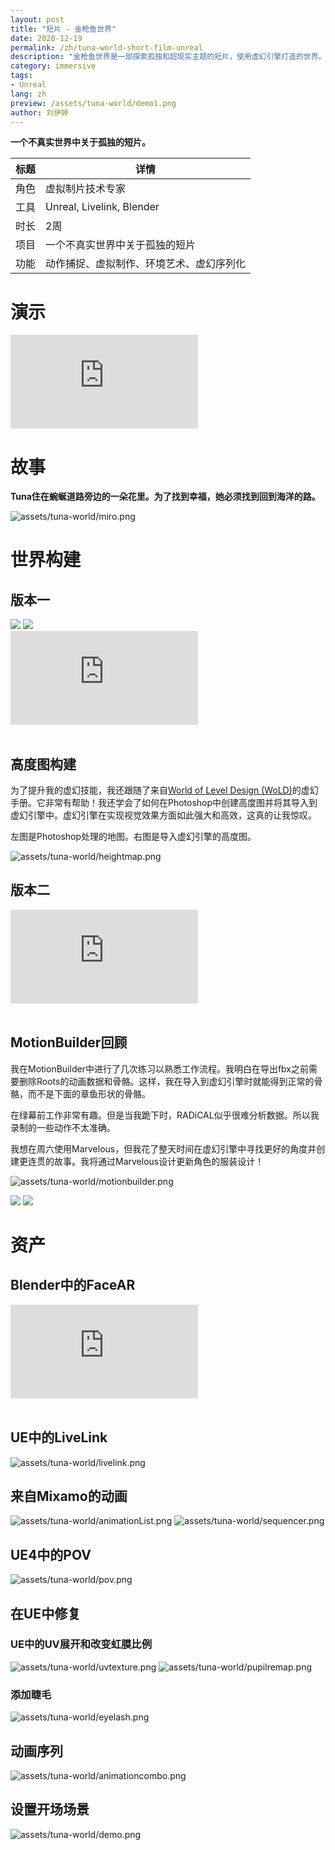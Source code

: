 ```yaml
---
layout: post
title: "短片 - 金枪鱼世界"
date: 2020-12-19
permalink: /zh/tuna-world-short-film-unreal
description: "金枪鱼世界是一部探索孤独和超现实主题的短片，使用虚幻引擎打造的世界。"
category: immersive
tags:
- Unreal
lang: zh
preview: /assets/tuna-world/demo1.png
author: 刘伊婷
---
```


**一个不真实世界中关于孤独的短片。**

| 标题 | 详情 |
|---------------------------|-----------------------------------|
| 角色 | 虚拟制片技术专家 |
| 工具 | Unreal, Livelink, Blender |
| 时长 | 2周 |
| 项目 | 一个不真实世界中关于孤独的短片 |
| 功能 | 动作捕捉、虚拟制作、环境艺术、虚幻序列化 |

# 演示
<div class="iframe-container">
<iframe class="responsive-iframe" src="https://www.youtube.com/embed/vuYYDcTgdAM" frameborder="0" allow="accelerometer; autoplay; clipboard-write; encrypted-media; gyroscope; picture-in-picture" allowfullscreen></iframe>
</div>

# 故事
**Tuna住在蜿蜒道路旁边的一朵花里。为了找到幸福，她必须找到回到海洋的路。**

![assets/tuna-world/miro.png](/assets/tuna-world/miro.png)

# 世界构建

## 版本一
<div class="img-container">
<img class="img-responsive" src="/assets/tuna-world/green-demo.png">
<img class="img-responsive" src="/assets/tuna-world/green-demo2.png">
</div>

<div class="iframe-container">
<iframe class="responsive-iframe" src="https://www.youtube.com/embed/yOnsTpov7Js" frameborder="0" allow="accelerometer; autoplay; clipboard-write; encrypted-media; gyroscope; picture-in-picture" allowfullscreen></iframe>
</div>

<br />

## 高度图构建
为了提升我的虚幻技能，我还跟随了来自[World of Level Design (WoLD)](https://worldofleveldesign.com/)的虚幻手册。它非常有帮助！我还学会了如何在Photoshop中创建高度图并将其导入到虚幻引擎中。虚幻引擎在实现视觉效果方面如此强大和高效，这真的让我惊叹。

左图是Photoshop处理的地图。右图是导入虚幻引擎的高度图。

![assets/tuna-world/heightmap.png](/assets/tuna-world/heightmap.png)

## 版本二
<div class="iframe-container">
<iframe class="responsive-iframe" src="https://www.youtube.com/embed/h-jlkq7q0a0" frameborder="0" allow="accelerometer; autoplay; clipboard-write; encrypted-media; gyroscope; picture-in-picture" allowfullscreen></iframe>
</div>

<br />

## MotionBuilder回顾
我在MotionBuilder中进行了几次练习以熟悉工作流程。我明白在导出fbx之前需要删除Roots的动画数据和骨骼。这样，我在导入到虚幻引擎时就能得到正常的骨骼，而不是下面的章鱼形状的骨骼。

在绿幕前工作非常有趣。但是当我跪下时，RADiCAL似乎很难分析数据。所以我录制的一些动作不太准确。

我想在周六使用Marvelous，但我花了整天时间在虚幻引擎中寻找更好的角度并创建更连贯的故事。我将通过Marvelous设计更新角色的服装设计！

![assets/tuna-world/motionbuilder.png](assets/tuna-world/motionbuilder.png)

<div class="img-container">
<img class="img-responsive" src="/assets/tuna-world/greenscreen-radical.png">
<img class="img-responsive" src="/assets/tuna-world/radical.png">
</div>

# 资产

## Blender中的FaceAR
<div class="iframe-container">
<iframe class="responsive-iframe" src="https://www.youtube.com/embed/PDtsaM_Hhi8" frameborder="0" allow="accelerometer; autoplay; clipboard-write; encrypted-media; gyroscope; picture-in-picture" allowfullscreen></iframe>
</div>

<br />

## UE中的LiveLink
![assets/tuna-world/livelink.png](/assets/tuna-world/livelink.png)

## 来自Mixamo的动画
![assets/tuna-world/animationList.png](assets/tuna-world/animationList.png)
![assets/tuna-world/sequencer.png](/assets/tuna-world/sequencer.png)

## UE4中的POV
![assets/tuna-world/pov.png](/assets/tuna-world/pov.png)

## 在UE中修复

### UE中的UV展开和改变虹膜比例
![assets/tuna-world/uvtexture.png](/assets/tuna-world/uvtexture.png)
![assets/tuna-world/pupilremap.png](/assets/tuna-world/pupilremap.png)

### 添加睫毛
![assets/tuna-world/eyelash.png](/assets/tuna-world/eyelash.png)

## 动画序列
![assets/tuna-world/animationcombo.png](/assets/tuna-world/animationcombo.png)

## 设置开场场景
![assets/tuna-world/demo.png](/assets/tuna-world/demo.png)